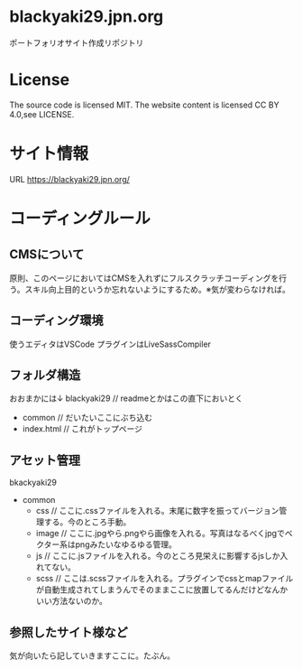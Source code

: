 # blackyaki29.jpn.org
ポートフォリオサイト作成リポジトリ

# License
The source code is licensed MIT. The website content is licensed CC BY 4.0,see LICENSE.

# サイト情報
URL https://blackyaki29.jpn.org/

# コーディングルール

## CMSについて
原則、このページにおいてはCMSを入れずにフルスクラッチコーディングを行う。スキル向上目的というか忘れないようにするため。※気が変わらなければ。

## コーディング環境
使うエディタはVSCode
プラグインはLiveSassCompiler

## フォルダ構造
おおまかには↓
blackyaki29 // readmeとかはこの直下においとく
- common // だいたいここにぶち込む
- index.html // これがトップページ

## アセット管理
bkackyaki29
- common
  - css // ここに.cssファイルを入れる。末尾に数字を振ってバージョン管理する。今のところ手動。
  - image // ここに.jpgやら.pngやら画像を入れる。写真はなるべくjpgでベクター系はpngみたいなゆるゆる管理。
  - js // ここに.jsファイルを入れる。今のところ見栄えに影響するjsしか入れてない。
  - scss // ここは.scssファイルを入れる。プラグインでcssとmapファイルが自動生成されてしまうんでそのままここに放置してるんだけどなんかいい方法ないのか。

## 参照したサイト様など
気が向いたら記していきますここに。たぶん。

